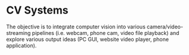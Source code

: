 # CV Systems
The objective is to integrate computer vision into various camera/video-streaming pipelines (i.e. webcam, phone cam, video file playback) and explore various output ideas (PC GUI, website video player, phone application).
